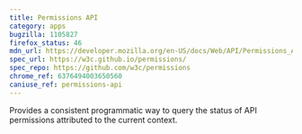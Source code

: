 ```yaml
---
title: Permissions API
category: apps
bugzilla: 1105827
firefox_status: 46
mdn_url: https://developer.mozilla.org/en-US/docs/Web/API/Permissions_API
spec_url: https://w3c.github.io/permissions/
spec_repo: https://github.com/w3c/permissions
chrome_ref: 6376494003650560
caniuse_ref: permissions-api
---
```


Provides a consistent programmatic way to query the status of API permissions attributed to the current context.
